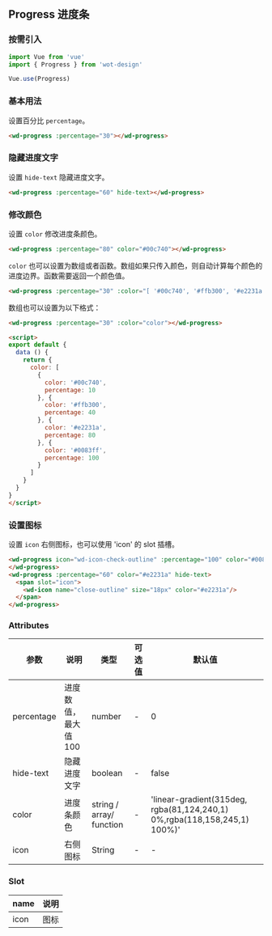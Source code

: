 ## Progress 进度条

### 按需引入

```javascript
import Vue from 'vue'
import { Progress } from 'wot-design'

Vue.use(Progress)
```

### 基本用法

设置百分比 `percentage`。

```html
<wd-progress :percentage="30"></wd-progress>
```

### 隐藏进度文字

设置 `hide-text` 隐藏进度文字。

```html
<wd-progress :percentage="60" hide-text></wd-progress>
```

### 修改颜色

设置 `color` 修改进度条颜色。

```html
<wd-progress :percentage="80" color="#00c740"></wd-progress>
```

`color` 也可以设置为数组或者函数。数组如果只传入颜色，则自动计算每个颜色的进度边界。函数需要返回一个颜色值。

```html
<wd-progress :percentage="30" :color="[ '#00c740', '#ffb300', '#e2231a', '#0083ff' ]"></wd-progress>
```

数组也可以设置为以下格式：

```html
<wd-progress :percentage="30" :color="color"></wd-progress>

<script>
export default {
  data () {
    return {
      color: [
        {
          color: '#00c740',
          percentage: 10
        }, {
          color: '#ffb300',
          percentage: 40
        }, {
          color: '#e2231a',
          percentage: 80
        }, {
          color: '#0083ff',
          percentage: 100
        }
      ]
    }
  }
}
</script>
```

### 设置图标

设置 `icon` 右侧图标，也可以使用 'icon' 的 slot 插槽。

```html
<wd-progress icon="wd-icon-check-outline" :percentage="100" color="#0083ff" hide-text>
</wd-progress>
<wd-progress :percentage="60" color="#e2231a" hide-text>
  <span slot="icon">
    <wd-icon name="close-outline" size="18px" color="#e2231a"/>
  </span>
</wd-progress>
```

### Attributes

| 参数      | 说明                                 | 类型      | 可选值       | 默认值   |
|---------- |------------------------------------ |---------- |------------- |-------- |
| percentage | 进度数值，最大值100 | number | - | 0 |
| hide-text | 隐藏进度文字 | boolean | - | false |
| color | 进度条颜色 | string / array/ function | - | 'linear-gradient(315deg, rgba(81,124,240,1) 0%,rgba(118,158,245,1) 100%)' |
| icon | 右侧图标 | String | - | - |

### Slot

| name      | 说明       |
|------------- |----------- |
| icon | 图标 |

